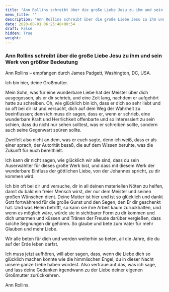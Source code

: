 ```yaml
---
title: "Ann Rollins schreibt über die große Liebe Jesu zu ihm und sein Werk von größter Bedeutung"
menu_title: ""
description: "Ann Rollins schreibt über die große Liebe Jesu zu ihm und sein Werk von größter Bedeutung"
date: 2020-08-01 06:25:48+00:54
draft: False
hidden: True
weight:
---
```

### Ann Rollins schreibt über die große Liebe Jesu zu ihm und sein Werk von größter Bedeutung

Ann Rollins – empfangen durch James Padgett, Washington, DC, USA.

Ich bin hier, deine Großmutter.

Mein Sohn, was für eine wunderbare Liebe hat der Meister über dich ausgegossen, als er dir schrieb, und eine Zeit lang, nachdem er aufgehört hatte zu schreiben. Oh, wie glücklich bin ich, dass er dich so sehr liebt und so oft bei dir ist und versucht, dich auf dem Weg der Wahrheit zu beeinflussen; denn ich muss dir sagen, dass er, wenn er schrieb, eine wunderbare Kraft und Herrlichkeit offenbarte und so interessiert zu sein schien, dass du nicht nur sehen solltest, was er schreiben sollte, sondern auch seine Gegenwart spüren sollte.

Zweifelt also nicht an dem, was er euch sagte, denn ich weiß, dass er als einer sprach, der Autorität besaß, die auf dem Wissen beruhte, was die Zukunft für euch bereithielt.

Ich kann dir nicht sagen, wie glücklich wir alle sind, dass du sein Auserwählter für dieses große Werk bist, und dass mit diesem Werk der wunderbare Einfluss der göttlichen Liebe, von der Johannes spricht, zu dir kommen wird.

Ich bin oft bei dir und versuche, dir in all deinen materiellen Nöten zu helfen, damit du bald ein freier Mensch wirst, der nur dem Meister und seinen großen Wünschen dient. Deine Mutter ist hier und ist so glücklich und dankt Gott fortwährend für die große Gunst und den Segen, den Er dir geschenkt hat. Und was Helen betrifft, so kann sie ihre Arbeit kaum zurückhalten, und wenn es möglich wäre, würde sie in sichtbarer Form zu dir kommen und dich umarmen und küssen und Tränen der Freude darüber vergießen, dass solche Segnungen dir gehören. So glaube und bete zum Vater für mehr Glauben und mehr Liebe.

Wir alle beten für dich und werden weiterhin so beten, all die Jahre, die du auf der Erde leben darfst.

Ich muss jetzt aufhören, will aber sagen, dass, wenn die Liebe dich so glücklich machen könnte wie die himmlischen Engel, du in dieser Nacht unsere ganze Liebe haben würdest. Also vertraue auf das, was ich sage, und lass deine Gedanken irgendwann zu der Liebe deiner eigenen Großmutter zurückkehren.

Ann Rollins.
